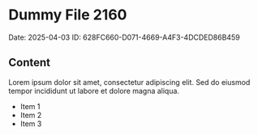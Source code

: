 # Dummy File 2160

Date: 2025-04-03
ID: 628FC660-D071-4669-A4F3-4DCDED86B459

## Content

Lorem ipsum dolor sit amet, consectetur adipiscing elit.
Sed do eiusmod tempor incididunt ut labore et dolore magna aliqua.

* Item 1
* Item 2
* Item 3
